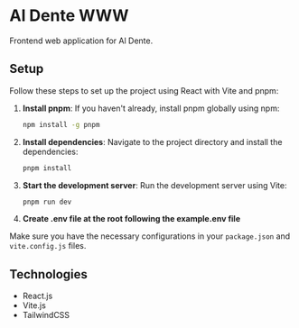 # Al Dente WWW

Frontend web application for Al Dente.

## Setup

Follow these steps to set up the project using React with Vite and pnpm:

1. **Install pnpm**: If you haven't already, install pnpm globally using npm:
    ```sh
    npm install -g pnpm
    ```

2. **Install dependencies**: Navigate to the project directory and install the dependencies:
    ```sh
    pnpm install
    ```

3. **Start the development server**: Run the development server using Vite:
    ```sh
    pnpm run dev
    ```

4. **Create .env file at the root following the example.env file**

Make sure you have the necessary configurations in your `package.json` and `vite.config.js` files.

## Technologies
- React.js
- Vite.js
- TailwindCSS